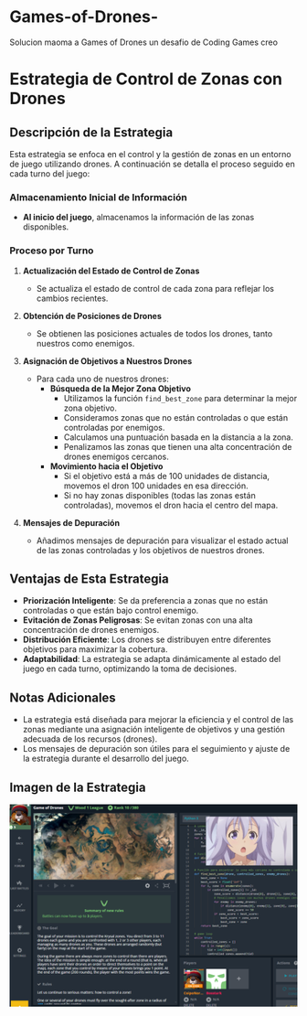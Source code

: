 # Games-of-Drones-
Solucion maoma a Games of Drones un desafio de Coding Games creo

# Estrategia de Control de Zonas con Drones

## Descripción de la Estrategia

Esta estrategia se enfoca en el control y la gestión de zonas en un entorno de juego utilizando drones. A continuación se detalla el proceso seguido en cada turno del juego:

### Almacenamiento Inicial de Información

- **Al inicio del juego**, almacenamos la información de las zonas disponibles.

### Proceso por Turno

1. **Actualización del Estado de Control de Zonas**
   - Se actualiza el estado de control de cada zona para reflejar los cambios recientes.

2. **Obtención de Posiciones de Drones**
   - Se obtienen las posiciones actuales de todos los drones, tanto nuestros como enemigos.

3. **Asignación de Objetivos a Nuestros Drones**
   - Para cada uno de nuestros drones:
     - **Búsqueda de la Mejor Zona Objetivo**
       - Utilizamos la función `find_best_zone` para determinar la mejor zona objetivo. 
       - Consideramos zonas que no están controladas o que están controladas por enemigos.
       - Calculamos una puntuación basada en la distancia a la zona.
       - Penalizamos las zonas que tienen una alta concentración de drones enemigos cercanos.
     - **Movimiento hacia el Objetivo**
       - Si el objetivo está a más de 100 unidades de distancia, movemos el dron 100 unidades en esa dirección.
       - Si no hay zonas disponibles (todas las zonas están controladas), movemos el dron hacia el centro del mapa.

4. **Mensajes de Depuración**
   - Añadimos mensajes de depuración para visualizar el estado actual de las zonas controladas y los objetivos de nuestros drones.

## Ventajas de Esta Estrategia

- **Priorización Inteligente**: Se da preferencia a zonas que no están controladas o que están bajo control enemigo.
- **Evitación de Zonas Peligrosas**: Se evitan zonas con una alta concentración de drones enemigos.
- **Distribución Eficiente**: Los drones se distribuyen entre diferentes objetivos para maximizar la cobertura.
- **Adaptabilidad**: La estrategia se adapta dinámicamente al estado del juego en cada turno, optimizando la toma de decisiones.

## Notas Adicionales

- La estrategia está diseñada para mejorar la eficiencia y el control de las zonas mediante una asignación inteligente de objetivos y una gestión adecuada de los recursos (drones).
- Los mensajes de depuración son útiles para el seguimiento y ajuste de la estrategia durante el desarrollo del juego.

## Imagen de la Estrategia

![Estrategia de Control de Zonas](gameofdrones.png)

